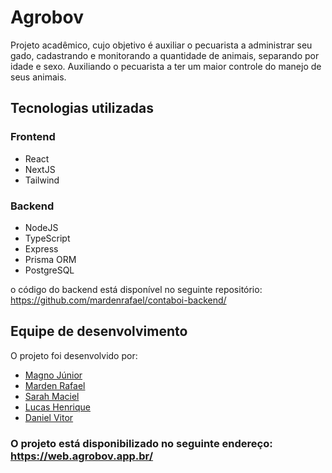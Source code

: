 # Agrobov

Projeto acadêmico, cujo objetivo é auxiliar o pecuarista a administrar seu gado, cadastrando e monitorando a quantidade de animais, separando por idade e sexo. Auxiliando o pecuarista a ter um maior controle do manejo de seus animais.

## Tecnologias utilizadas
### Frontend
- React
- NextJS
- Tailwind

### Backend
- NodeJS
- TypeScript
- Express
- Prisma ORM
- PostgreSQL

o código do backend está disponível no seguinte repositório: https://github.com/mardenrafael/contaboi-backend/

## Equipe de desenvolvimento

O projeto foi desenvolvido por:
- <a href="https://github.com/magnojunior07">Magno Júnior</a>
- <a href="https://github.com/mardenrafael">Marden Rafael</a>
- <a href="https://github.com/asarahre">Sarah Maciel</a>
- <a href="https://github.com/LucashenriqueDF">Lucas Henrique</a>
- <a href="https://github.com/DanieLDevD">Daniel Vitor</a>

### O projeto está disponibilizado no seguinte endereço: https://web.agrobov.app.br/
